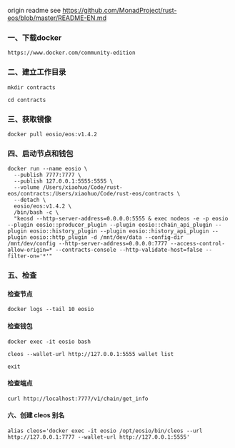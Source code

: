 origin readme see https://github.com/MonadProject/rust-eos/blob/master/README-EN.md

### 一、下载docker

```
https://www.docker.com/community-edition

```

### 二、建立工作目录

```
mkdir contracts

cd contracts
```

### 三、获取镜像

```
docker pull eosio/eos:v1.4.2
```

### 四、启动节点和钱包

```
docker run --name eosio \
  --publish 7777:7777 \
  --publish 127.0.0.1:5555:5555 \
  --volume /Users/xiaohuo/Code/rust-eos/contracts:/Users/xiaohuo/Code/rust-eos/contracts \
  --detach \
  eosio/eos:v1.4.2 \
  /bin/bash -c \
  "keosd --http-server-address=0.0.0.0:5555 & exec nodeos -e -p eosio --plugin eosio::producer_plugin --plugin eosio::chain_api_plugin --plugin eosio::history_plugin --plugin eosio::history_api_plugin --plugin eosio::http_plugin -d /mnt/dev/data --config-dir /mnt/dev/config --http-server-address=0.0.0.0:7777 --access-control-allow-origin=* --contracts-console --http-validate-host=false --filter-on='*'"
```

### 五、检查

#### 检查节点

```
docker logs --tail 10 eosio
```

#### 检查钱包

```
docker exec -it eosio bash

cleos --wallet-url http://127.0.0.1:5555 wallet list

exit

```

#### 检查端点

```
curl http://localhost:7777/v1/chain/get_info
```

#### 六、创建 cleos 别名 

```
alias cleos='docker exec -it eosio /opt/eosio/bin/cleos --url http://127.0.0.1:7777 --wallet-url http://127.0.0.1:5555'
```
